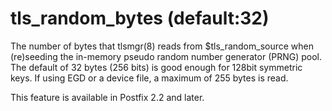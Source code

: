 # tls_random_bytes (default:32) 

 The number of bytes that tlsmgr(8) reads from $tls_random_source
when (re)seeding the in-memory pseudo random number generator (PRNG)
pool. The default of 32 bytes (256 bits) is good enough for 128bit
symmetric keys.  If using EGD or a device file, a maximum of 255
bytes is read. 

 This feature is available in Postfix 2.2 and later.  


